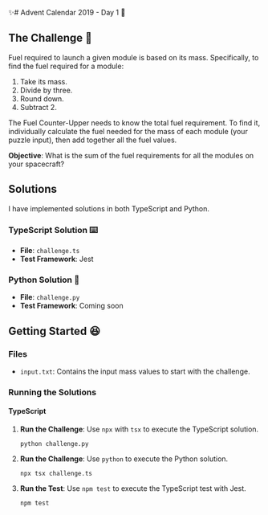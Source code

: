 ✨# Advent Calendar 2019 - Day 1 🎅

## The Challenge 💪

Fuel required to launch a given module is based on its mass. Specifically, to find the fuel required for a module:

1. Take its mass.
2. Divide by three.
3. Round down.
4. Subtract 2.

The Fuel Counter-Upper needs to know the total fuel requirement. To find it, individually calculate the fuel needed for the mass of each module (your puzzle input), then add together all the fuel values.

**Objective**: What is the sum of the fuel requirements for all the modules on your spacecraft?

## Solutions

I have implemented solutions in both TypeScript and Python.

### TypeScript Solution ⌨️

- **File**: `challenge.ts`
- **Test Framework**: Jest 

### Python Solution 🐍

- **File**: `challenge.py`
- **Test Framework**: Coming soon

## Getting Started 😆
### Files

- `input.txt`: Contains the input mass values to start with the challenge.

### Running the Solutions

#### TypeScript

1. **Run the Challenge**: Use `npx` with `tsx` to execute the TypeScript solution.

   ```
   python challenge.py

2. **Run the Challenge**: Use `python` to execute the Python solution.

   ```
   npx tsx challenge.ts

3. **Run the Test**: Use `npm test` to execute the TypeScript test with Jest.

   ```
   npm test 
